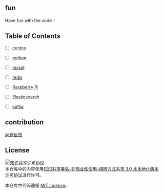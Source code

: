 ## fun

Have fun with the code！

## Table of Contents

- [ ] [centos](./centos/README.md)

- [ ] [python](./python/README.md)

- [ ] [mysql](./mysql/README.md)

- [ ] [redis](./redis/README.md)

- [ ] [Raspberry Pi](./pi/README.md)

- [ ] [Elasticsearch](./elasticsearch/README.md)

- [ ] [kafka](./kafka/README.md)

## contribution

[问题反馈](https://github.com/past-memories/fun/issues)

## License

<a rel="license" href="http://creativecommons.org/licenses/by-nc-sa/3.0/"><img alt="知识共享许可协议" style="border-width:0" src="https://i.creativecommons.org/l/by-nc-sa/3.0/88x31.png" /></a><br />本仓库中的内容使用<a rel="license" href="http://creativecommons.org/licenses/by-nc-sa/3.0/">知识共享署名-非商业性使用-相同方式共享 3.0 未本地化版本许可协议</a>进行许可。

本仓库中代码遵循 [MIT License](./LICENSE)。
